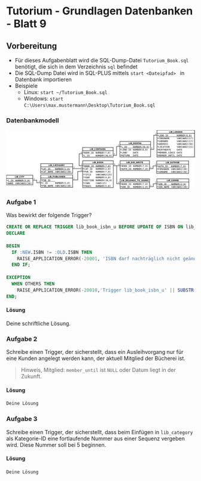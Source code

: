 # Tutorium - Grundlagen Datenbanken - Blatt 9

## Vorbereitung

* Für dieses Aufgabenblatt wird die SQL-Dump-Datei `Tutorium_Book.sql` benötigt, die sich in dem Verzeichnis `sql` befindet
* Die SQL-Dump Datei wird in SQL-PLUS mittels `start <Dateipfad> ` in Datenbank importieren
* Beispiele
  * Linux: `start ~/Tutorium_Book.sql`
  * Windows: `start C:\Users\max.mustermann\Desktop\Tutorium_Book.sql`

### Datenbankmodell
![Datenbankmodell](./img/Schema_mit_Beziehungen.png)

### Aufgabe 1
Was bewirkt der folgende Trigger?

```sql
CREATE OR REPLACE TRIGGER lib_book_isbn_u BEFORE UPDATE OF ISBN ON lib_book FOR EACH ROW
DECLARE

BEGIN
  IF :NEW.ISBN != :OLD.ISBN THEN
    RAISE_APPLICATION_ERROR(-20001, 'ISBN darf nachträglich nicht geändert werden');
  END IF;

EXCEPTION
  WHEN OTHERS THEN
    RAISE_APPLICATION_ERROR(-20010,'Trigger lib_book_isbn_u' || SUBSTR(SQLERRM,1,80));
END;
```

#### Lösung
Deine schriftliche Lösung.

### Aufgabe 2
Schreibe einen Trigger, der sicherstellt, dass ein Ausleihvorgang nur für eine Kunden angelegt werden kann, der aktuell Mitglied der Bücherei ist.
> Hinweis, Mitglied: `member_until` ist `NULL` oder Datum liegt in der Zukunft.

#### Lösung
```sql
Deine Lösung
```

### Aufgabe 3
Schreibe einen Trigger, der sicherstellt, dass beim Einfügen in `lib_category` als Kategorie-ID eine fortlaufende Nummer aus einer Sequenz vergeben wird. Diese Nummer soll bei 5 beginnen.

#### Lösung
```sql
Deine Lösung
```


